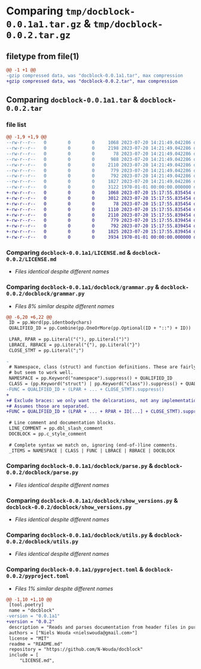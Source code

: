 # Comparing `tmp/docblock-0.0.1a1.tar.gz` & `tmp/docblock-0.0.2.tar.gz`

## filetype from file(1)

```diff
@@ -1 +1 @@
-gzip compressed data, was "docblock-0.0.1a1.tar", max compression
+gzip compressed data, was "docblock-0.0.2.tar", max compression
```

## Comparing `docblock-0.0.1a1.tar` & `docblock-0.0.2.tar`

### file list

```diff
@@ -1,9 +1,9 @@
--rw-r--r--   0        0        0     1068 2023-07-20 14:21:49.042286 docblock-0.0.1a1/LICENSE.md
--rw-r--r--   0        0        0     2198 2023-07-20 14:21:49.042286 docblock-0.0.1a1/README.md
--rw-r--r--   0        0        0       78 2023-07-20 14:21:49.042286 docblock-0.0.1a1/docblock/__init__.py
--rw-r--r--   0        0        0      988 2023-07-20 14:21:49.042286 docblock-0.0.1a1/docblock/grammar.py
--rw-r--r--   0        0        0     2110 2023-07-20 14:21:49.042286 docblock-0.0.1a1/docblock/parse.py
--rw-r--r--   0        0        0      779 2023-07-20 14:21:49.042286 docblock-0.0.1a1/docblock/show_versions.py
--rw-r--r--   0        0        0      792 2023-07-20 14:21:49.042286 docblock-0.0.1a1/docblock/utils.py
--rw-r--r--   0        0        0     1827 2023-07-20 14:21:49.042286 docblock-0.0.1a1/pyproject.toml
--rw-r--r--   0        0        0     3122 1970-01-01 00:00:00.000000 docblock-0.0.1a1/PKG-INFO
+-rw-r--r--   0        0        0     1068 2023-07-20 15:17:55.835454 docblock-0.0.2/LICENSE.md
+-rw-r--r--   0        0        0     3012 2023-07-20 15:17:55.835454 docblock-0.0.2/README.md
+-rw-r--r--   0        0        0       78 2023-07-20 15:17:55.835454 docblock-0.0.2/docblock/__init__.py
+-rw-r--r--   0        0        0     1110 2023-07-20 15:17:55.835454 docblock-0.0.2/docblock/grammar.py
+-rw-r--r--   0        0        0     2110 2023-07-20 15:17:55.839454 docblock-0.0.2/docblock/parse.py
+-rw-r--r--   0        0        0      779 2023-07-20 15:17:55.839454 docblock-0.0.2/docblock/show_versions.py
+-rw-r--r--   0        0        0      792 2023-07-20 15:17:55.839454 docblock-0.0.2/docblock/utils.py
+-rw-r--r--   0        0        0     1825 2023-07-20 15:17:55.839454 docblock-0.0.2/pyproject.toml
+-rw-r--r--   0        0        0     3934 1970-01-01 00:00:00.000000 docblock-0.0.2/PKG-INFO
```

### Comparing `docblock-0.0.1a1/LICENSE.md` & `docblock-0.0.2/LICENSE.md`

 * *Files identical despite different names*

### Comparing `docblock-0.0.1a1/docblock/grammar.py` & `docblock-0.0.2/docblock/grammar.py`

 * *Files 8% similar despite different names*

```diff
@@ -6,20 +6,22 @@
 ID = pp.Word(pp.identbodychars)
 QUALIFIED_ID = pp.Combine(pp.OneOrMore(pp.Optional(ID + "::") + ID))
 
 LPAR, RPAR = pp.Literal("("), pp.Literal(")")
 LBRACE, RBRACE = pp.Literal("{"), pp.Literal("}")
 CLOSE_STMT = pp.Literal(";")
 
-
 # Namespace, class (struct) and function definitions. These are fairly crude
 # but seem to work well.
 NAMESPACE = pp.Keyword("namespace").suppress() + QUALIFIED_ID
 CLASS = (pp.Keyword("struct") | pp.Keyword("class")).suppress() + QUALIFIED_ID
-FUNC = QUALIFIED_ID + (LPAR + ... + CLOSE_STMT).suppress()
+
+# Exclude braces: we only want the delcarations, not any implementations.
+# Assumes those are separated.
+FUNC = QUALIFIED_ID + (LPAR + ... + RPAR + ID[...] + CLOSE_STMT).suppress()
 
 # Line comment and documentation blocks.
 LINE_COMMENT = pp.dbl_slash_comment
 DOCBLOCK = pp.c_style_comment
 
 # Complete syntax we match on, ignoring (end-of-)line comments.
 _ITEMS = NAMESPACE | CLASS | FUNC | LBRACE | RBRACE | DOCBLOCK
```

### Comparing `docblock-0.0.1a1/docblock/parse.py` & `docblock-0.0.2/docblock/parse.py`

 * *Files identical despite different names*

### Comparing `docblock-0.0.1a1/docblock/show_versions.py` & `docblock-0.0.2/docblock/show_versions.py`

 * *Files identical despite different names*

### Comparing `docblock-0.0.1a1/docblock/utils.py` & `docblock-0.0.2/docblock/utils.py`

 * *Files identical despite different names*

### Comparing `docblock-0.0.1a1/pyproject.toml` & `docblock-0.0.2/pyproject.toml`

 * *Files 1% similar despite different names*

```diff
@@ -1,10 +1,10 @@
 [tool.poetry]
 name = "docblock"
-version = "0.0.1a1"
+version = "0.0.2"
 description = "Reads and parses documentation from header files in pure Python."
 authors = ["Niels Wouda <nielswouda@gmail.com>"]
 license = "MIT"
 readme = "README.md"
 repository = "https://github.com/N-Wouda/docblock"
 include = [
     "LICENSE.md",
```

